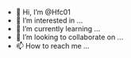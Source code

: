 - 👋 Hi, I’m @Hfc01
- 👀 I’m interested in ...
- 🌱 I’m currently learning ...
- 💞️ I’m looking to collaborate on ...
- 📫 How to reach me ...

<!---
Hfc01/Hfc01 is a ✨ special ✨ repository because its `README.md` (this file) appears on your GitHub profile.
You can click the Preview link to take a look at your change
